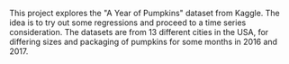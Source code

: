 This project explores the "A Year of Pumpkins" dataset from Kaggle. The idea is to try out some regressions and proceed to a time series consideration. 
The datasets are from 13 different cities in the USA, for differing sizes and packaging of pumpkins for some months in 2016 and 2017.
 